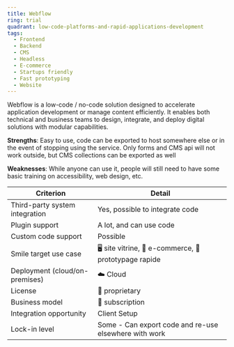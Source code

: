 ```yaml
---
title: Webflow
ring: trial
quadrant: low-code-platforms-and-rapid-applications-development
tags:
  - Frontend
  - Backend
  - CMS
  - Headless
  - E-commerce
  - Startups friendly
  - Fast prototyping
  - Website
---
```


Webflow is a low-code / no-code solution designed to accelerate application development or manage content efficiently. It enables both technical and business teams to design, integrate, and deploy digital solutions with modular capabilities.

**Strengths**: Easy to use, code can be exported to host somewhere else or in the event of stopping using the service. Only forms and CMS api will not work outside, but CMS collections can be exported as well

**Weaknesses**: While anyone can use it, people will still need to have some basic training on accessibility, web design, etc.

| Criterion | Detail |
|----------|--------|
| Third-party system integration | Yes, possible to integrate code |
| Plugin support | A lot, and can use code |
| Custom code support | Possible |
| Smile target use case | 🖥️ site vitrine, 🛒 e-commerce, 👷 prototypage rapide |
| Deployment (cloud/on-premises) | ☁️ Cloud |
| License | 🔐 proprietary |
| Business model | 🔁 subscription |
| Integration opportunity | Client Setup |
| Lock-in level | Some - Can export code and re-use elsewhere with work |
